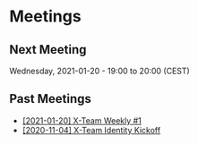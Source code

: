# Meetings


## Next Meeting
Wednesday, 2021-01-20 - 19:00 to 20:00 (CEST) 

## Past Meetings
- [[2021-01-20] X-Team Weekly #1](./notes/2021-01-20/)
- [[2020-11-04] X-Team Identity Kickoff](https://github.com/iota-community/X-Team_IOTA_Identity/issues/10)
